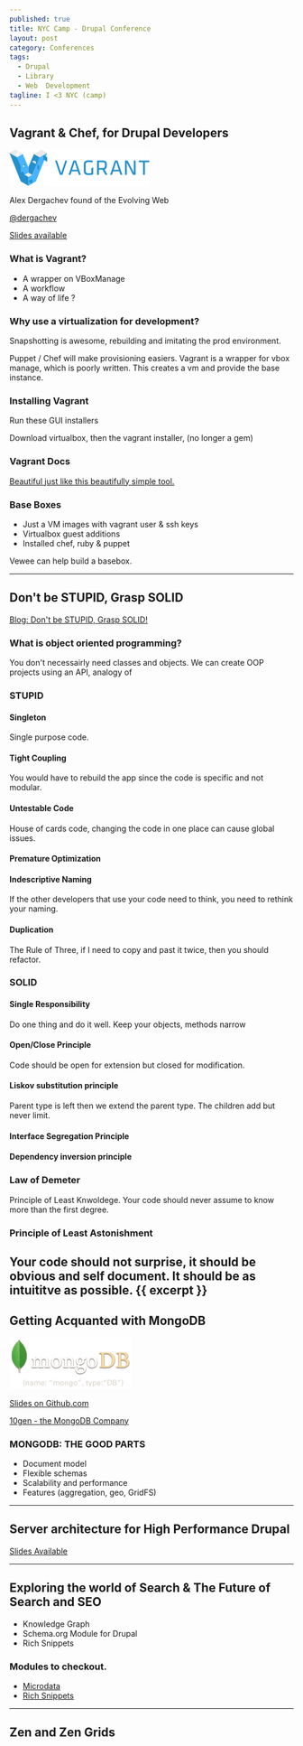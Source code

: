 ```yaml
---
published: true
title: NYC Camp - Drupal Conference
layout: post
category: Conferences
tags: 
  - Drupal
  - Library
  - Web  Development
tagline: I <3 NYC (camp)
---
```



## Vagrant & Chef, for Drupal Developers

![Vagrant Logo](/assets/img/conferences/vagrant.png)

Alex Dergachev found of the Evolving Web

[@dergachev](https://github.com/dergachev)

[Slides available](http://dergachev.github.io/vagrant-chef-guide/vagrant-chef-tutorial/)

### What is Vagrant?

* A wrapper on VBoxManage
* A workflow
* A way of life ?

### Why use a virtualization for development?

Snapshotting is awesome, rebuilding and imitating the prod environment.

Puppet / Chef will make provisioning easiers. Vagrant is a wrapper for vbox manage, which is poorly written. This creates a vm and provide the base instance.

### Installing Vagrant

Run these GUI installers

Download virtualbox, then the vagrant installer, (no longer a gem)


### Vagrant Docs

[Beautiful just like this beautifully simple tool.](http://www.vagrantup.com/)

### Base Boxes
* Just a VM images with vagrant user & ssh keys
* Virtualbox guest additions
* Installed chef, ruby & puppet

Vewee can help build a basebox.

---

## Don't be STUPID, Grasp SOLID

[Blog: Don't be STUPID, Grasp SOLID!](http://nikic.github.io/2011/12/27/Dont-be-STUPID-GRASP-SOLID.html)

### What is object oriented programming?
You don't necessairly need classes and objects. We can create OOP projects using  an API, analogy of 

### STUPID

#### **S**ingleton
Single purpose code.

#### **T**ight Coupling
You would have to rebuild the app since the code is specific and not modular.

#### **U**ntestable Code
House of cards code, changing the code in one place can cause global issues.

#### **P**remature Optimization

#### **I**ndescriptive Naming
If the other developers that use your code need to think, you need to rethink your naming.

#### **D**uplication
The Rule of Three, if I need to copy and past it twice, then you should refactor.

### SOLID

#### **S**ingle Responsibility
Do one thing and do it well. Keep your objects, methods narrow

#### **O**pen/Close Principle 
Code should be open for extension but closed for modification.

#### **L**iskov substitution principle
Parent type is left then we extend the parent type. The children add but never limit.

#### **I**nterface Segregation Principle

#### **D**ependency inversion principle

### Law of Demeter
Principle of Least Knwoldege. Your code should never assume to know more than the first degree.

### Principle of Least Astonishment
Your code should not surprise, it should be obvious and self document. It should be as intuititve as possible.
{{ excerpt }}
---

## Getting Acquanted with MongoDB

![Mongo DB Logo](/assets/img/conferences/logo-mongodb.png)

[Slides on Github.com](http://jmikola.github.io/slides/mongodb_getting_acquainted)

[10gen - the MongoDB Company](http://www.10gen.com/)

### MONGODB: THE GOOD PARTS

* Document model
* Flexible schemas
* Scalability and performance
* Features (aggregation, geo, GridFS)

---

## Server architecture for High Performance Drupal

[Slides Available ](/assets/img/conferences/DrupPerf_Phoenix2013.pdf)

---

## Exploring the world of Search & The Future of Search and SEO

* Knowledge Graph
* Schema.org Module for Drupal
* Rich Snippets


### Modules to checkout.

* [Microdata](https://drupal.org/project/microdata)
* [Rich Snippets](https://drupal.org/project/rich_snippets)

---

## Zen and Zen Grids
